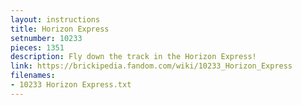 ```yaml
---
layout: instructions
title: Horizon Express
setnumber: 10233
pieces: 1351
description: Fly down the track in the Horizon Express!
link: https://brickipedia.fandom.com/wiki/10233_Horizon_Express
filenames: 
- 10233 Horizon Express.txt
---
```


